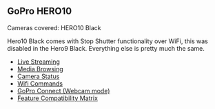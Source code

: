 ## GoPro HERO10

Cameras covered: HERO10 Black

Hero10 Black comes with Stop Shutter functionality over WiFi, this was disabled in the Hero9 Black. Everything else is pretty much the same. 

* [Live Streaming](/HERO9/Livestreaming.md)
* [Media Browsing](/HERO9/Mediabrowsing.md)
* [Camera Status](/HERO9/CameraStatus.md)
* [Wifi Commands](/HERO9/HERO9-Commands.md)
* [GoPro Connect (Webcam mode)](/HERO9/GoPro-Connect.md)
* [Feature Compatibility Matrix](/HERO10/HERO10-Functionality-Compatibility-Chart.md)
